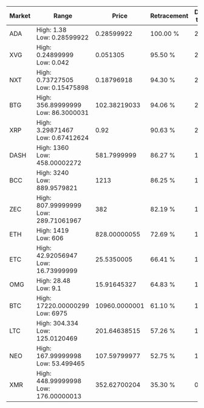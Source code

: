 | Market | Range | Price| Retracement | Doubles to 50% |
| --- | --- | --- | --- | --- |
| ADA | High: 1.38<br />Low: 0.28599922 | 0.28599922 | 100.00 % | 2.91 |
| XVG | High: 0.24899999<br />Low: 0.042 | 0.051305 | 95.50 % | 2.84 |
| NXT | High: 0.73727505<br />Low: 0.15475898 | 0.18796918 | 94.30 % | 2.37 |
| BTG | High: 356.89999999<br />Low: 86.3000031 | 102.38219033 | 94.06 % | 2.16 |
| XRP | High: 3.29871467<br />Low: 0.67412624 | 0.92 | 90.63 % | 2.16 |
| DASH | High: 1360<br />Low: 458.00002272 | 581.7999999 | 86.27 % | 1.56 |
| BCC | High: 3240<br />Low: 889.9579821 | 1213 | 86.25 % | 1.70 |
| ZEC | High: 807.99999999<br />Low: 289.71061967 | 382 | 82.19 % | 1.44 |
| ETH | High: 1419<br />Low: 606 | 828.00000055 | 72.69 % | 1.22 |
| ETC | High: 42.92056947<br />Low: 16.73999999 | 25.5350005 | 66.41 % | 1.17 |
| OMG | High: 28.48<br />Low: 9.1 | 15.91645327 | 64.83 % | 1.18 |
| BTC | High: 17220.00000299<br />Low: 6975 | 10960.0000001 | 61.10 % | 1.10 |
| LTC | High: 304.334<br />Low: 125.0120469 | 201.64638515 | 57.26 % | 1.06 |
| NEO | High: 167.99999998<br />Low: 53.499465 | 107.59799977 | 52.75 % | 1.03 |
| XMR | High: 448.99999998<br />Low: 176.00000013 | 352.62700204 | 35.30 % | 0.00 |

